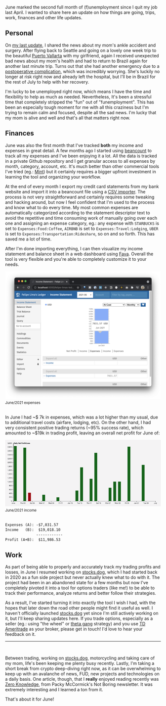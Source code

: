 June marked the second full month of (f)unemployment since I quit my job last April. I wanted to share here an update on how things are going, trips, work, finances and other life updates.


## **Personal**

On [my last update](https://felipecsl.com/2021/05/16/funemployment-first-30-days.html), I shared the news about my mom's ankle accident and surgery. After flying back to Seattle and going on a lovely one week trip to the beautiful [Puerto Vallarta](https://en.wikipedia.org/wiki/Puerto_Vallarta) with my girlfriend, again I received unexpected bad news about my mom's health and had to return to Brazil again for another last minute trip. Turns out that she had another emergency due to a [postoperative complication](https://www.mayoclinic.org/diseases-conditions/pulmonary-embolism/symptoms-causes/syc-20354647), which was incredibly worrying. She's luckily no longer at risk right now and already left the hospital, but I'll be in Brazil for the rest of July to help with her recovery.

I'm lucky to be unemployed right now, which means I have the time and flexibility to help as much as needed. Nevertheless, It's been a stressful time that completely stripped the "fun" out of "funemployment". This has been an especially tough moment for me with all this craziness but I'm trying to remain calm and focused, despite all the sad news. I'm lucky that my mom is alive and well and that's all that matters right now.


## **Finances**

June was also the first month that I've tracked **both** my income and expenses in great detail. A few months ago I started using [beancount](https://beancount.github.io/) to track all my expenses and I've been enjoying it a lot. All the data is tracked in a private Github repository and I get granular access to all expenses by month, category, account, etc. It's much better than other commercial tools I've tried (eg.: [Mint](https://beancount.github.io/)) but it certainly requires a bigger upfront investment in learning the tool and organizing your workflow.

At the end of every month I export my credit card statements from my bank website and import it into a beancount file using a [CSV importer](https://github.com/ArthurFDLR/beancount-chase). The process is not very straightforward and certainly requires some tweaking and hacking around, but now I feel confident that I'm used to the process and know what to do every time. My most common expenses are automatically categorized according to the statement descriptor text to avoid the repetitive and time consuming work of manually going over each one and assigning an expense category, eg.: any expense with `STARBUCKS` is set to `Expenses:Food:Coffee`, `AIRBNB` is set to `Expenses:Travel:Lodging`, `UBER` is set to `Expenses:Transportation:Rideshare`, so on and so forth. This has saved me a lot of time.

After I'm done importing everything, I can then visualize my income statement and balance sheet in a web dashboard using [Fava](https://beancount.github.io/fava/). Overall the tool is very flexible and you're able to completely customize it to your needs.

<div class="text-center">
  <img src="/images/2021/06/expenses-june-2021.png" title="June/2021 expenses" />
  <small>June/2021 expenses</small>
  <br/>
  <br/>
</div>

In June I had ~$ 7k in expenses, which was a lot higher than my usual, due to additional travel costs (airfare, lodging, etc). On the other hand, I had very consistent positive trading returns (~95% success rate), which amounted to ~$19k in trading profit, leaving an overall net profit for June of:

<div class="text-center">
  <img src="/images/2021/06/income-june-2021.png" />
  <small>June/2021 income</small>
  <br/>
  <br/>
</div>

```
Expenses (A): -$7,031.57
Income   (B):  $19,018.10
              ------------
Profit (A+B):  $11,986.53
```

## **Work**

As part of being able to properly and accurately track my trading profits and losses, in June I resumed working on [stocks.dog](http://stocks.dog), which I had started back in 2020 as a fun side project but never actually knew what to do with it. The project had been in an abandoned state for a few months but now I've completely pivoted it into a tool for options traders (like me!) to be able to track their performance, analyze returns and better follow their strategies.

As a result, I've started turning it into exactly the tool I wish I had, with the hopes that later down the road other people might find it useful as well. I haven't officially launched [stocks.dog](http://stocks.dog) yet since I'm still actively working on it, but I'll keep sharing updates here. If you trade options, especially as a seller (eg.: using "the wheel" or [theta gang](http://reddit.com/r/thetagang) strategy) and you use [TD Ameritrade](http://tdameritrade.com) as your broker, please get in touch! I'd love to hear your feedback on it.



---
<br/>

Between trading, working on [stocks.dog](http://stocks.dog), motorcycling and taking care of my mom, life's been keeping me plenty busy recently. Lastly, I'm taking a short break from crypto deep-diving right now, as it can be overwhelming to keep up with an avalanche of news, FUD, new projects and technologies on a daily basis. One article, though, that I **really** enjoyed reading recently was [Zero Knowledge](https://www.notboring.co/p/zero-knowledge), from Packy McCormick's Not Boring newsletter. It was extremely interesting and I learned a ton from it.

That's about it for June!